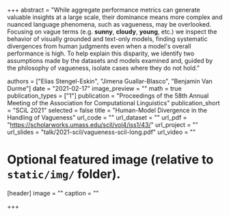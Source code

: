 +++
abstract = "While aggregate performance metrics can generate valuable insights at a large scale, their dominance means more complex and nuanced language phenomena, such as vagueness, may be overlooked. Focusing on vague terms (e.g. **sunny**, **cloudy**, **young**, etc.) we inspect the behavior of visually grounded and text-only models, finding systematic divergences from human judgments even when a model's overall performance is high. To help explain this disparity, we identify two assumptions made by the datasets and models examined and, guided by the philosophy of vagueness, isolate cases where they do not hold."

authors = ["Elias Stengel-Eskin", "Jimena Guallar-Blasco", "Benjamin Van Durme"]
date = "2021-02-17"
image_preview = ""
math = true
publication_types = ["1"]
publication = "Proceedings of the 58th Annual Meeting of the Association for Computational Linguistics"
publication_short = "SCiL 2021"
selected = false
title = "Human-Model Divergence in the Handling of Vagueness" 
url_code = ""
url_dataset = ""
url_pdf = "https://scholarworks.umass.edu/scil/vol4/iss1/43/" 
url_project = "" 
url_slides = "talk/2021-scil/vagueness-scil-long.pdf"
url_video = ""


# Optional featured image (relative to `static/img/` folder).
[header]
image = ""
caption = ""

+++
